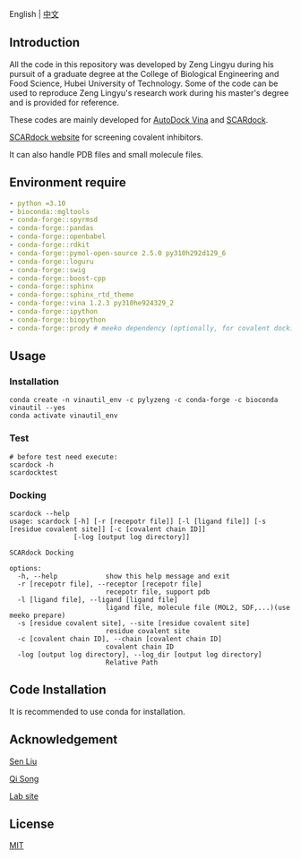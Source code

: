 English | [中文](./README_cn.md)

## Introduction

All the code in this repository was developed by Zeng Lingyu during his pursuit of a graduate degree at the College of Biological Engineering and Food Science, Hubei University of Technology. Some of the code can be used to reproduce Zeng Lingyu's research work during his master's degree and is provided for reference.

These codes are mainly developed for [AutoDock Vina](https://vina.scripps.edu/) and [SCARdock](https://pubs.acs.org/doi/10.1021/acs.jcim.6b00334).

[SCARdock website](https://scardock.com/) for screening covalent inhibitors.

It can also handle PDB files and small molecule files.

## Environment require

```yaml
- python =3.10
- bioconda::mgltools
- conda-forge::spyrmsd
- conda-forge::pandas
- conda-forge::openbabel
- conda-forge::rdkit
- conda-forge::pymol-open-source 2.5.0 py310h292d129_6
- conda-forge::loguru
- conda-forge::swig
- conda-forge::boost-cpp 
- conda-forge::sphinx
- conda-forge::sphinx_rtd_theme
- conda-forge::vina 1.2.3 py310he924329_2
- conda-forge::ipython
- conda-forge::biopython
- conda-forge::prody # meeko dependency (optionally, for covalent docking)
```

## Usage

### Installation

```shell
conda create -n vinautil_env -c pylyzeng -c conda-forge -c bioconda vinautil --yes
conda activate vinautil_env
```

### Test

```shell
# before test need execute:
scardock -h
scardocktest
```

### Docking

```shell
scardock --help
usage: scardock [-h] [-r [recepotr file]] [-l [ligand file]] [-s [residue covalent site]] [-c [covalent chain ID]]
                [-log [output log directory]]

SCARdock Docking

options:
  -h, --help            show this help message and exit
  -r [recepotr file], --receptor [recepotr file]
                        recepotr file, support pdb
  -l [ligand file], --ligand [ligand file]
                        ligand file, molecule file (MOL2, SDF,...)(use meeko prepare)
  -s [residue covalent site], --site [residue covalent site]
                        residue covalent site
  -c [covalent chain ID], --chain [covalent chain ID]
                        covalent chain ID
  -log [output log directory], --log_dir [output log directory]
                        Relative Path
```

## Code Installation

It is recommended to use conda for installation.

## Acknowledgement

[Sen Liu](https://sgsp.hbut.edu.cn/info/1085/1794.htm)

[Qi Song](https://sgsp.hbut.edu.cn/info/1087/1813.htm)

[Lab site](http://www.liugroup.site)

## License
[MIT](./LICENSE)